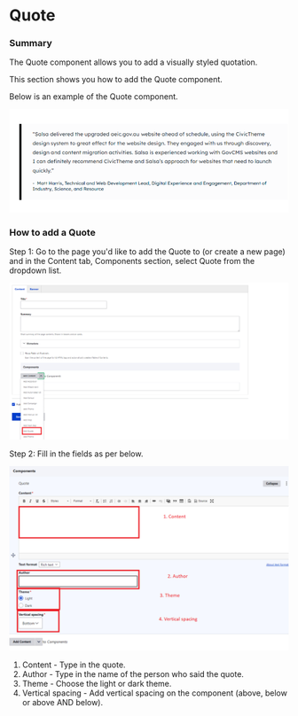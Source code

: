 # Quote

### Summary

The Quote component allows you to add a visually styled quotation.&#x20;

This section shows you how to add the Quote component.&#x20;

Below is an example of the Quote component.

![](<../../.gitbook/assets/image (50).png>)

### How to add a Quote

Step 1: Go to the page you'd like to add the Quote to (or create a new page) and in the Content tab, Components section, select Quote from the dropdown list.

![](<../../.gitbook/assets/image (11).png>)

Step 2: Fill in the fields as per below.

![](<../../.gitbook/assets/image (24).png>)

1. Content - Type in the quote.
2. Author - Type in the name of the person who said the quote.&#x20;
3. Theme - Choose the light or dark theme.
4. Vertical spacing - Add vertical spacing on the component (above, below or above AND below).

